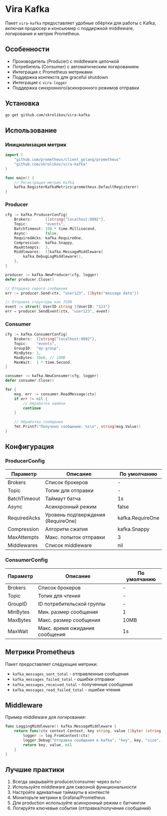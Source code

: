 # Vira Kafka

Пакет `vira-kafka` предоставляет удобные обёртки для работы с Kafka, включая продюсер и консьюмер с поддержкой middleware, логирования и метрик Prometheus.

## Особенности

- Производитель (Producer) с middleware цепочкой
- Потребитель (Consumer) с автоматическим логированием
- Интеграция с Prometheus метриками
- Поддержка контекста для graceful shutdown
- Интеграция с `vira-logger`
- Поддержка синхронного/асинхронного режимов отправки

## Установка

```bash
go get github.com/skrolikov/vira-kafka
```

## Использование

### Инициализация метрик

```go
import (
    "github.com/prometheus/client_golang/prometheus"
    "github.com/skrolikov/vira-kafka"
)

func main() {
    // Регистрация метрик Kafka
    kafka.RegisterKafkaMetrics(prometheus.DefaultRegisterer)
}
```

### Producer

```go
cfg := kafka.ProducerConfig{
    Brokers:      []string{"localhost:9092"},
    Topic:        "events",
    BatchTimeout: 100 * time.Millisecond,
    Async:        false,
    RequiredAcks: kafka.RequireOne,
    Compression:  kafka.Snappy,
    MaxAttempts:  3,
    Middlewares:  []kafka.MessageMiddleware{
        kafka.DebugLogMiddleware(),
    },
}

producer := kafka.NewProducer(cfg, logger)
defer producer.Close()

// Отправка сырого сообщения
err := producer.Send(ctx, "user123", []byte("message data"))

// Отправка структуры как JSON
event := struct{ UserID string }{UserID: "123"}
err = producer.SendEvent(ctx, "user123", event)
```

### Consumer

```go
cfg := kafka.ConsumerConfig{
    Brokers:  []string{"localhost:9092"},
    Topic:    "events",
    GroupID:  "my-group",
    MinBytes: 1,
    MaxBytes: 10e6, // 10MB
    MaxWait:  1 * time.Second,
}

consumer := kafka.NewConsumer(cfg, logger)
defer consumer.Close()

for {
    msg, err := consumer.ReadMessage(ctx)
    if err != nil {
        // Обработка ошибки
        continue
    }
    
    // Обработка сообщения
    fmt.Printf("Получено сообщение: %s\n", string(msg.Value))
}
```

## Конфигурация

### ProducerConfig

| Параметр       | Описание                          | По умолчанию         |
|----------------|-----------------------------------|----------------------|
| Brokers        | Список брокеров                   | -                    |
| Topic          | Топик для отправки                | -                    |
| BatchTimeout   | Таймаут батча                     | 1s                   |
| Async          | Асинхронный режим                 | false                |
| RequiredAcks   | Уровень подтверждения (RequireOne)| kafka.RequireOne     |
| Compression    | Алгоритм сжатия                   | kafka.Snappy         |
| MaxAttempts    | Макс. попыток отправки            | 3                    |
| Middlewares    | Список middleware                 | nil                  |

### ConsumerConfig

| Параметр  | Описание                          | По умолчанию |
|-----------|-----------------------------------|--------------|
| Brokers   | Список брокеров                   | -            |
| Topic     | Топик для чтения                  | -            |
| GroupID   | ID потребительской группы         | -            |
| MinBytes  | Мин. размер сообщения             | 1            |
| MaxBytes  | Макс. размер сообщения            | 10MB         |
| MaxWait   | Макс. время ожидания сообщения    | 1s           |

## Метрики Prometheus

Пакет предоставляет следующие метрики:

- `kafka_messages_sent_total` - отправленные сообщения
- `kafka_messages_failed_total` - ошибки отправки
- `kafka_messages_received_total` - полученные сообщения
- `kafka_messages_read_failed_total` - ошибки чтения

## Middleware

Пример middleware для логирования:

```go
func LoggingMiddleware() kafka.MessageMiddleware {
    return func(ctx context.Context, key string, value []byte) (string, []byte, error) {
        logger := log.FromContext(ctx)
        logger.Debug("Отправка сообщения в Kafka", "key", key, "size", len(value))
        return key, value, nil
    }
}
```

## Лучшие практики

1. Всегда закрывайте producer/consumer через `defer`
2. Используйте middleware для сквозной функциональности
3. Настройте адекватные таймауты в контексте
4. Мониторьте метрики в Grafana/Prometheus
5. Для production используйте асинхронный режим с батчингом
6. Логируйте ключевые события (отправка/получение сообщений)